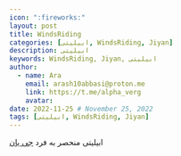 ```yaml
---
icon: ":fireworks:"
layout: post
title: WindsRiding
categories: [ابیلیتی, WindsRiding, Jiyan]
description: ابیلیتی
keywords: WindsRiding, Jiyan, ابیلیتی
author:
  - name: Ara
    email: arash10abbasi@proton.me
    link: https://t.me/alpha_verg
    avatar:
date: 2022-11-25 # November 25, 2022
tags: [ابیلیتی, WindsRiding, Jiyan]
---
```


ابیلیتی منحصر به فرد [جی یان](../characters/jiyan.md)